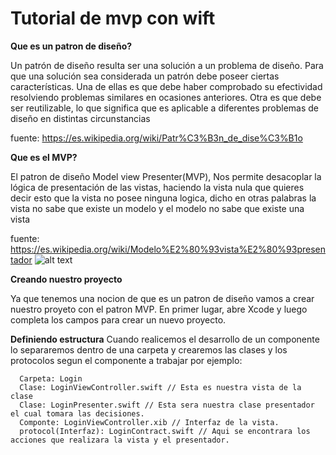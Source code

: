 # Tutorial de mvp con wift

**Que es un patron de diseño?**

  Un patrón de diseño resulta ser una solución a un problema de diseño. Para que una solución sea considerada un patrón debe poseer ciertas características. Una de ellas es que debe haber comprobado su efectividad resolviendo problemas similares en ocasiones anteriores. Otra es que debe ser reutilizable, lo que significa que es aplicable a diferentes problemas de diseño en distintas circunstancias

fuente: https://es.wikipedia.org/wiki/Patr%C3%B3n_de_dise%C3%B1o

**Que es el MVP?**

  El patron de diseño Model view Presenter(MVP), Nos permite desacoplar la lógica de presentación de las vistas, haciendo la vista nula que quieres decir esto que la vista no posee ninguna logica, dicho en otras palabras la vista no sabe que existe un modelo y el modelo no sabe que existe una vista

fuente: https://es.wikipedia.org/wiki/Modelo%E2%80%93vista%E2%80%93presentador
![alt text](https://joseangelmaneiro.com/wp-content/uploads/2018/01/Captura-de-pantalla-2018-01-12-a-las-17.42.33.png)

**Creando nuestro proyecto**

  Ya que tenemos una nocion de que es un patron de diseño vamos a crear nuestro proyeto con el patron MVP.
En primer lugar, abre Xcode y luego completa los campos para crear un nuevo proyecto.

**Definiendo estructura**
  Cuando realicemos el desarrollo de un componente lo separaremos dentro de una carpeta y crearemos las clases y los protocolos segun el componente a trabajar por ejemplo:
  ```
    Carpeta: Login
    Clase: LoginViewController.swift // Esta es nuestra vista de la clase
    Clase: LoginPresenter.swift // Esta sera nuestra clase presentador el cual tomara las decisiones. 
    Componte: LoginViewController.xib // Interfaz de la vista.
    protocol(Interfaz): LoginContract.swift // Aqui se encontrara los acciones que realizara la vista y el presentador. 
    
  ```